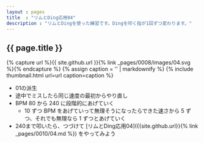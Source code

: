 ```yaml
---
layout : pages
title  : "リムとDing応用04"
description : "リムとDingを使った練習です。Dingを叩く指が1回ずつ変わります。"
---
```


## {{ page.title }}

{% capture url %}{{ site.github.url }}{% link _pages/0008/images/04.svg %}{% endcapture %}
{% assign caption = '' | markdownify %}
{% include thumbnail.html url=url caption=caption %}

* 01の派生
* 途中でミスしたら同じ速度の最初からやり直し
* BPM 80 から 240 に段階的にあげていく
  * 10 ずつ BPM をあげていって無理そうになったらできた速さから 5 ずつ、それでも無理なら 1 ずつとあげていく
* 240まで叩いたら、つづけて [リムとDing応用04]({{site.github.url}}{% link _pages/0010/04.md %}) をやってみよう